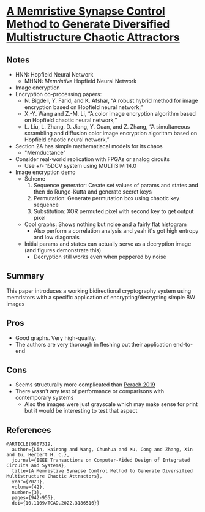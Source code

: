# [A Memristive Synapse Control Method to Generate Diversified Multistructure Chaotic Attractors](https://ieeexplore.ieee.org/document/9807319)

## Notes
- HNN: Hopfield Neural Network
    - MHNN: _Memristive_ Hopfield Neural Network
- Image encryption
- Encryption co-processing papers:
    - N. Bigdeli, Y. Farid, and K. Afshar, “A robust hybrid method for image encryption based on Hopfield neural network,”
    - X.-Y. Wang and Z.-M. Li, “A color image encryption algorithm based on Hopfield chaotic neural network,” 
    - L. Liu, L. Zhang, D. Jiang, Y. Guan, and Z. Zhang, “A simultaneous scrambling and diffusion color image encryption algorithm based on Hopfield chaotic neural network,”
- Section 2A has simple mathematiacal models for its chaos
    - "Memductance"
- Consider real-world replication with FPGAs or analog circuits
    - Use +/- 15DCV system using MULTISIM 14.0
- Image encryption demo
    - Scheme
        1. Sequence generator: Create set values of params and states and then do Runge-Kutta and generate secret keys
        2. Permutation: Generate permutation box using chaotic key sequence
        3. Substitution: XOR permuted pixel with second key to get output pixel
    - Cool graphs: Shows nothing but noise and a fairly flat histogram
         - Also perform a correlation analysis and yeah it's got high entropy and low diagonals
    - Initial params and states can actually serve as a decryption image (and figures demonstrate this)
        - Decryption still works even when peppered by noise

## Summary
This paper introduces a working bidirectional cryptography system using memristors with a specific application of encrypting/decrypting simple BW images

## Pros
- Good graphs. Very high-quality.
- The authors are very thorough in fleshing out their application end-to-end

## Cons
- Seems structurally more complicated than [Perach 2019](perach2019.md)
- There wasn't any test of performance or comparisons with contemporary systems
    - Also the images were just grayscale which may make sense for print but it would be interesting to test that aspect

## References

```
@ARTICLE{9807319,
  author={Lin, Hairong and Wang, Chunhua and Xu, Cong and Zhang, Xin and Iu, Herbert H. C.},
  journal={IEEE Transactions on Computer-Aided Design of Integrated Circuits and Systems}, 
  title={A Memristive Synapse Control Method to Generate Diversified Multistructure Chaotic Attractors}, 
  year={2023},
  volume={42},
  number={3},
  pages={942-955},
  doi={10.1109/TCAD.2022.3186516}}
```
